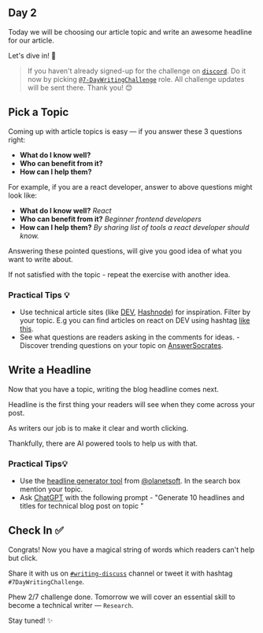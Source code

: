 ## Day 2
Today we will be choosing our article topic and write an awesome headline for our article.

Let's dive in! 🚀

> If you haven't already signed-up for the challenge on [`discord`](https://discord.gg/Tn9E5pn5). 
> Do it now by picking [`@7-DayWritingChallenge`](https://discord.com/channels/1073966100552896632/1077232921095716895/1077321891309682738) role. 
> All challenge updates will be sent there. Thank you! 😊

## Pick a Topic
Coming up with article topics is easy — if you answer these 3 questions right:

- **What do I know well?**
- **Who can benefit from it?**
- **How can I help them?**

For example, if you are a react developer, answer to above questions might look like:
- **What do I know well?**
*React*
- **Who can benefit from it?**
*Beginner frontend developers*
- **How can I help them?**
*By sharing list of tools a react developer should know.*

Answering these pointed questions, will give you good idea of what you want to write about. 

If not satisfied with the topic - repeat the exercise with another idea.

### Practical Tips 💡 
- Use technical article sites (like [DEV](https://dev.to), [Hashnode](https://hashnode.com)) for inspiration. Filter by your topic. E.g you can find articles on react on DEV using hashtag [like this](https://dev.to/t/react).
- See what questions are readers asking in the comments for ideas. - Discover trending questions on your topic on [AnswerSocrates](https://answersocrates.com).

## Write a Headline
Now that you have a topic, writing the blog headline comes next.

Headline is the first thing your readers will see when they come across your post.

As writers our job is to make it clear and worth clicking.

Thankfully, there are AI powered tools to help us with that.

### Practical Tips💡 

- Use the [headline generator tool](http://www.articleideagenerator.com/) from [@olanetsoft](https://github.com/Olanetsoft). In the search box mention your topic.
- Ask [ChatGPT](https://chat.apps.openai.com/) with the following prompt - "Generate 10 headlines and titles for technical blog post on topic <your topic>"

## Check In ✅

Congrats! Now you have a magical string of words which readers can't help but click. 

Share it with us on [`#writing-discuss`](https://discord.com/channels/1073966100552896632/1073983804437450763) channel or tweet it with hashtag `#7DayWritingChallenge`.

Phew 2/7 challenge done. Tomorrow we will cover an essential skill to become a technical writer — `Research`.

Stay tuned! ✨

